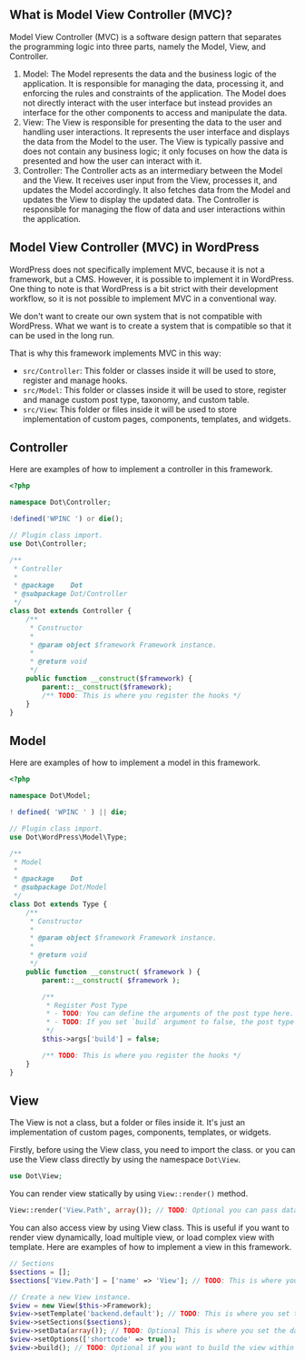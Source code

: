 ## What is Model View Controller (MVC)?

Model View Controller (MVC) is a software design pattern that separates the programming logic into three parts, namely the Model, View, and Controller.

1. Model: The Model represents the data and the business logic of the application. It is responsible for managing the data, processing it, and enforcing the rules and constraints of the application. The Model does not directly interact with the user interface but instead provides an interface for the other components to access and manipulate the data.
2. View: The View is responsible for presenting the data to the user and handling user interactions. It represents the user interface and displays the data from the Model to the user. The View is typically passive and does not contain any business logic; it only focuses on how the data is presented and how the user can interact with it.
3. Controller: The Controller acts as an intermediary between the Model and the View. It receives user input from the View, processes it, and updates the Model accordingly. It also fetches data from the Model and updates the View to display the updated data. The Controller is responsible for managing the flow of data and user interactions within the application.

## Model View Controller (MVC) in WordPress

WordPress does not specifically implement MVC, because it is not a framework, but a CMS. However, it is possible to implement it in WordPress.
One thing to note is that WordPress is a bit strict with their development workflow, so it is not possible to implement MVC in a conventional way.

We don't want to create our own system that is not compatible with WordPress. 
What we want is to create a system that is compatible so that it can be used in the long run.

That is why this framework implements MVC in this way:
- `src/Controller`: This folder or classes inside it will be used to store, register and manage hooks.
- `src/Model`: This folder or classes inside it will be used to store, register and manage custom post type, taxonomy, and custom table.
- `src/View`: This folder or files inside it will be used to store implementation of custom pages, components, templates, and widgets.

## Controller

Here are examples of how to implement a controller in this framework.
```php
<?php

namespace Dot\Controller;

!defined('WPINC ') or die();

// Plugin class import.
use Dot\Controller;

/**
 * Controller
 *
 * @package    Dot
 * @subpackage Dot/Controller
 */
class Dot extends Controller {
	/**
	 * Constructor
	 *
	 * @param object $framework Framework instance.
	 *
	 * @return void
	 */
	public function __construct($framework) {
		parent::__construct($framework);
		/** TODO: This is where you register the hooks */
	}
}
```

## Model

Here are examples of how to implement a model in this framework.
```php
<?php

namespace Dot\Model;

! defined( 'WPINC ' ) || die;

// Plugin class import.
use Dot\WordPress\Model\Type;

/**
 * Model
 *
 * @package    Dot
 * @subpackage Dot/Model
 */
class Dot extends Type { 
	/**
	 * Constructor
	 *
	 * @param object $framework Framework instance.
	 *
	 * @return void
	 */
	public function __construct( $framework ) {
        parent::__construct( $framework );

		/**
         * Register Post Type 
         * - TODO: You can define the arguments of the post type here.
         * - TODO: If you set `build` argument to false, the post type won't be registered. The default is set to true.
         */
        $this->args['build'] = false; 

        /** TODO: This is where you register the hooks */
	}
}
```

## View

The View is not a class, but a folder or files inside it.
It's just an implementation of custom pages, components, templates, or widgets.

Firstly, before using the View class, you need to import the class.
or you can use the View class directly by using the namespace `Dot\View`.
```php
use Dot\View;
```

You can render view statically by using `View::render()` method.
```php
View::render('View.Path', array()); // TODO: Optional you can pass data to the view by using the second parameter.
```

You can also access view by using View class.
This is useful if you want to render view dynamically, load multiple view, or load complex view with template.
Here are examples of how to implement a view in this framework.
```php
// Sections
$sections = [];
$sections['View.Path'] = ['name' => 'View']; // TODO: This is where you load the view, you can load multiple view at once.

// Create a new View instance.
$view = new View($this->Framework);
$view->setTemplate('backend.default'); // TODO: This is where you set the template.
$view->setSections($sections);
$view->setData(array()); // TODO: Optional This is where you set the data.
$view->setOptions(['shortcode' => true]);
$view->build(); // TODO: Optional if you want to build the view within current hook call, or wait and send it somewhere.
```
